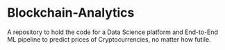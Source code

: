 # Blockchain-Analytics
A repository to hold the code for a Data Science platform and End-to-End ML pipeline to predict prices of Cryptocurrencies, no matter how futile.
